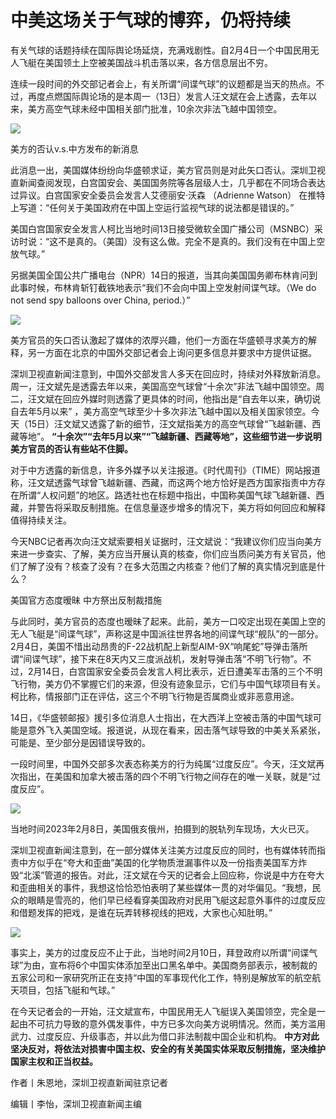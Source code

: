 # 中美这场关于气球的博弈，仍将持续

有关气球的话题持续在国际舆论场延烧，充满戏剧性。自2月4日一个中国民用无人飞艇在美国领土上空被美国战斗机击落以来，各方信息层出不穷。

连续一段时间的外交部记者会上，有关所谓“间谍气球”的议题都是当天的热点。不过，再度点燃国际舆论场的是本周一（13日）发言人汪文斌在会上透露，去年以来，美方高空气球未经中国相关部门批准，10余次非法飞越中国领空。

![](https://inews.gtimg.com/newsapp_bt/0/15667337540/1000)

美方的否认v.s.中方发布的新消息

此消息一出，美国媒体纷纷向华盛顿求证，美方官员则是对此矢口否认。深圳卫视直新闻查阅发现，白宫国安会、美国国务院等各层级人士，几乎都在不同场合表达过异议。白宫国家安全委员会发言人艾德丽安·沃森
（Adrienne Watson） 在推特上写道：“任何关于美国政府在中国上空运行监视气球的说法都是错误的。”

美国白宫国家安全发言人柯比当地时间13日接受微软全国广播公司（MSNBC）采访时说：“这不是真的。（美国）没有这么做。完全不是真的。我们没有在中国上空放气球。”

另据美国全国公共广播电台（NPR）14日的报道，当其向美国国务卿布林肯问到此事时候，布林肯斩钉截铁地表示“我们不会向中国上空发射间谍气球。（We do
not send spy balloons over China, period.）”

![](https://inews.gtimg.com/newsapp_bt/0/15667337542/1000)

美方官员的矢口否认激起了媒体的浓厚兴趣，他们一方面在华盛顿寻求美方的解释，另一方面在北京的中国外交部记者会上询问更多信息并要求中方提供证据。

深圳卫视直新闻注意到，中国外交部发言人多天在回应时，持续对外释放新消息。周一，汪文斌先是透露去年以来，美国高空气球曾“十余次”非法飞越中国领空。周二，汪文斌在回应外媒时则透露了更具体的时间，他指出是“自去年以来，确切说自去年5月以来”
，美方高空气球至少十多次非法飞越中国以及相关国家领空。今天（15日）汪文斌又透露了新的细节，汪文斌指美方的高空气球曾“飞越新疆、西藏等地”。
**“十余次”“去年5月以来”“飞越新疆、西藏等地”，这些细节进一步说明美方官员的否认有些站不住脚。**

对于中方透露的新信息，许多外媒予以关注报道。《时代周刊》（TIME）网站报道称，汪文斌透露气球曾飞越新疆、西藏，而这两个地方恰好是西方国家指责中方存在所谓“人权问题”的地区。路透社也在标题中指出，中国称美国气球飞越新疆、西藏，并警告将采取反制措施。在信息量逐步增多的情况下，美方将如何回应和解释值得持续关注。

今天NBC记者再次向汪文斌索要相关证据时，汪文斌说：“我建议你们应当向美方来进一步查实、了解，美方应当开展认真的核查，你们应当质问美方有关官员，他们了解了没有？核查了没有？在多大范围之内核查？他们了解的真实情况到底是什么？

美国官方态度暧昧 中方祭出反制裁措施

与此同时，美方官员的态度也暧昧了起来。此前，美方一口咬定出现在美国上空的无人飞艇是“间谍气球”，声称这是中国派往世界各地的间谍气球“舰队”的一部分。2月4日，美国不惜出动昂贵的F-22战机配上新型AIM-9X“响尾蛇”导弹击落所谓“间谍气球”，接下来在8天内又三度派战机，发射导弹击落“不明飞行物”。不过，2月14日，白宫国家安全委员会发言人柯比表示，近日遭美军击落的三个不明飞行物，美方仍不掌握它们的来源，但没有迹象显示，它们与中国气球项目有关。柯比称，情报部门正在评估，这三个不明飞行物是否属商业或非恶意用途。

14日，《华盛顿邮报》援引多位消息人士指出，在大西洋上空被击落的中国气球可能是意外飞入美国空域。报道说，从现在看来，因击落气球导致的中美关系紧张，可能是、至少部分是因错误导致的。

一段时间里，中国外交部多次表态称美方的行为纯属“过度反应”。今天，汪文斌再次指出，在美国和加拿大被击落的四个不明飞行物之间存在的唯一关联，就是“过度反应”。

![](https://inews.gtimg.com/newsapp_bt/0/15667337560/1000)

当地时间2023年2月8日，美国俄亥俄州，拍摄到的脱轨列车现场，大火已灭。

深圳卫视直新闻注意到，在一部分媒体关注美方过度反应的同时，也有媒体转而指责中方似乎在“夸大和歪曲”美国的化学物质泄漏事件以及一份指责美国军方炸毁“北溪”管道的报告。对此，汪文斌在今天的记者会上回应称，你说是中方在夸大和歪曲相关的事件，我想这恰恰恐怕表明了某些媒体一贯的对华偏见。“我想，民众的眼睛是雪亮的，他们早已经看穿美国政府对民用飞艇这起意外事件的过度反应和借题发挥的把戏，是谁在玩弄转移视线的把戏，大家也心知肚明。”

![](https://inews.gtimg.com/newsapp_bt/0/15667342387/1000)

事实上，美方的过度反应不止于此，当地时间2月10日，拜登政府以所谓“间谍气球”为由，宣布将6个中国实体添加至出口黑名单中。美国商务部表示，被制裁的五家公司和一家研究所正在支持“中国的军事现代化工作，特别是解放军的航空航天项目，包括飞艇和气球。”

在今天记者会的一开始，汪文斌宣布，中国民用无人飞艇误入美国领空，完全是一起由不可抗力导致的意外偶发事件，中方已多次向美方说明情况。然而，美方滥用武力、过度反应、升级事态，并以此为借口非法制裁中国企业和机构。
**中方对此坚决反对，将依法对损害中国主权、安全的有关美国实体采取反制措施，坚决维护国家主权和正当权益。**

作者丨朱恩地，深圳卫视直新闻驻京记者

编辑丨李怡，深圳卫视直新闻主编

